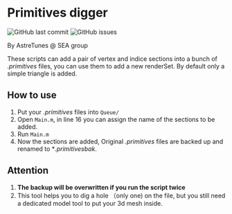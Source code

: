 # Primitives digger

![GitHub last commit](https://img.shields.io/github/last-commit/SEA-group/Primitives-Digger)
![GitHub issues](https://img.shields.io/github/issues-raw/SEA-group/Primitives-Digger)

By AstreTunes @ SEA group

These scripts can add a pair of vertex and indice sections into a bunch of *.primitives* files, you can use them to add a new renderSet. By default only a simple triangle is added.

## How to use
1. Put your *.primitives* files into `Queue/`
2. Open `Main.m`, in line 16 you can assign the name of the sections to be added.
3. Run `Main.m`
4. Now the sections are added, Original *.primitives* files are backed up and renamed to **.primitivesbak*.

## Attention
1. **The backup will be overwritten if you run the script twice**
2. This tool helps you to dig a hole （only one) on the file, but you still need a dedicated model tool to put your 3d mesh inside.